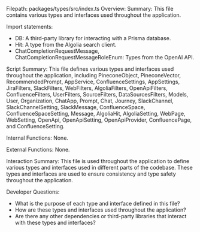 Filepath: packages/types/src/index.ts
Overview: Summary:
This file contains various types and interfaces used throughout the application.

Import statements:
- DB: A third-party library for interacting with a Prisma database.
- Hit: A type from the Algolia search client.
- ChatCompletionRequestMessage, ChatCompletionRequestMessageRoleEnum: Types from the OpenAI API.

Script Summary:
This file defines various types and interfaces used throughout the application, including PineconeObject, PineconeVector, RecommendedPrompt, AppService, ConfluenceSettings, AppSettings, JiraFilters, SlackFilters, WebFilters, AlgoliaFilters, OpenApiFilters, ConfluenceFilters, UserFilters, SourceFilters, DataSourcesFilters, Models, User, Organization, ChatApp, Prompt, Chat, Journey, SlackChannel, SlackChannelSetting, SlackMessage, ConfluenceSpace, ConfluenceSpaceSetting, Message, AlgoliaHit, AlgoliaSetting, WebPage, WebSetting, OpenApi, OpenApiSetting, OpenApiProvider, ConfluencePage, and ConfluenceSetting.

Internal Functions:
None.

External Functions:
None.

Interaction Summary:
This file is used throughout the application to define various types and interfaces used in different parts of the codebase. These types and interfaces are used to ensure consistency and type safety throughout the application.

Developer Questions:
- What is the purpose of each type and interface defined in this file?
- How are these types and interfaces used throughout the application?
- Are there any other dependencies or third-party libraries that interact with these types and interfaces?

